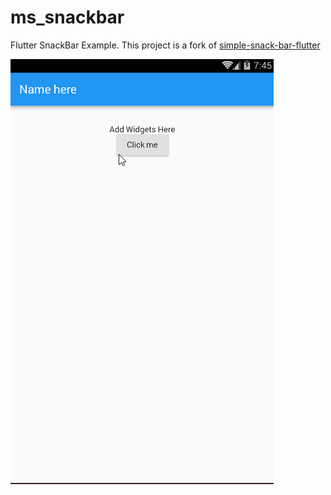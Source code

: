 # ms_snackbar

Flutter SnackBar Example. This project is a fork of [simple-snack-bar-flutter](https://github.com/inkubator-belajar/simple-snack-bar-flutter)

![Demo](demo1.gif)



